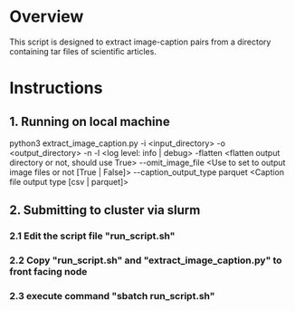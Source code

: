 # Overview
This script is designed to extract image-caption pairs from a directory containing tar files of scientific articles.

# Instructions
## 1. Running on local machine
python3 extract_image_caption.py -i <input_directory> -o <output_directory> -n <number of workers> -l <log level: info | debug> -flatten <flatten output directory or not, should use True> --omit_image_file <Use to set to output image files or not [True | False]> --caption_output_type parquet <Caption file output type [csv | parquet]>

## 2. Submitting to cluster via slurm
### 2.1 Edit the script file "run_script.sh"
### 2.2 Copy "run_script.sh" and "extract_image_caption.py" to front facing node
### 2.3 execute command "sbatch run_script.sh"